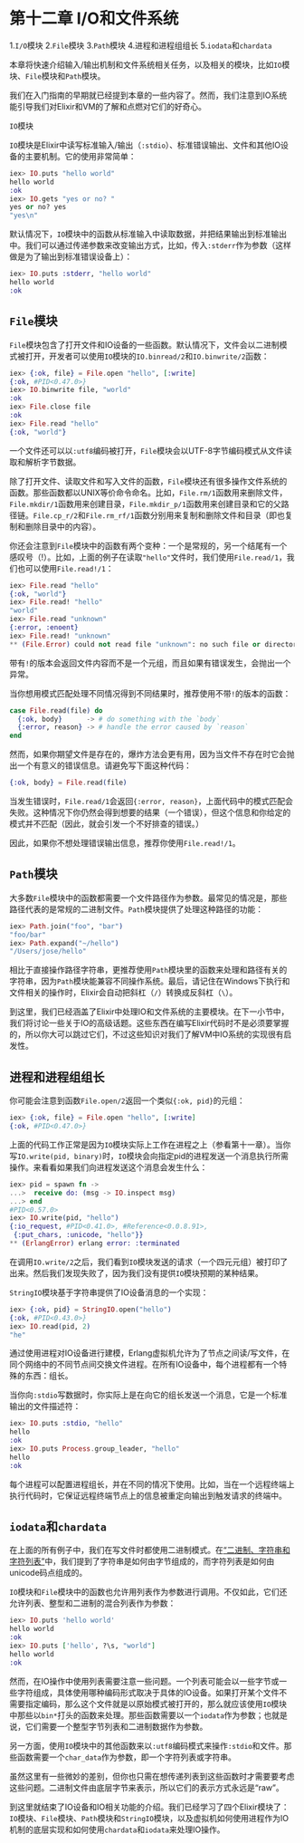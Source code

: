 # 第十二章 I/O和文件系统

1.`I/O`模块
2.`File`模块
3.`Path`模块
4.进程和进程组组长
5.`iodata`和`chardata`

本章将快速介绍输入/输出机制和文件系统相关任务，以及相关的模块，比如`IO`模块、`File`模块和`Path`模块。

我们在入门指南的早期就已经提到本章的一些内容了。然而，我们注意到IO系统能引导我们对Elixir和VM的了解和点燃对它们的好奇心。

`IO`模块

`IO`模块是Elixir中读写标准输入/输出（`:stdio`）、标准错误输出、文件和其他IO设备的主要机制。它的使用非常简单：

```elixir
iex> IO.puts "hello world"
hello world
:ok
iex> IO.gets "yes or no? "
yes or no? yes
"yes\n"
```

默认情况下，`IO`模块中的函数从标准输入中读取数据，并把结果输出到标准输出中。我们可以通过传递参数来改变输出方式，比如，传入`:stderr`作为参数（这样做是为了输出到标准错误设备上）：

```elixir
iex> IO.puts :stderr, "hello world"
hello world
:ok
```

## `File`模块

`File`模块包含了打开文件和IO设备的一些函数。默认情况下，文件会以二进制模式被打开，开发者可以使用`IO`模块的`IO.binread/2`和`IO.binwrite/2`函数：

```elixir
iex> {:ok, file} = File.open "hello", [:write]
{:ok, #PID<0.47.0>}
iex> IO.binwrite file, "world"
:ok
iex> File.close file
:ok
iex> File.read "hello"
{:ok, "world"}
```

一个文件还可以以`:utf8`编码被打开，`File`模块会以UTF-8字节编码模式从文件读取和解析字节数据。

除了打开文件、读取文件和写入文件的函数，`File`模块还有很多操作文件系统的函数。那些函数都以UNIX等价命令命名。比如，`File.rm/1`函数用来删除文件，`File.mkdir/1`函数用来创建目录，`File.mkdir_p/1`函数用来创建目录和它的父路径链。`File.cp_r/2`和`File.rm_rf/1`函数分别用来复制和删除文件和目录（即也复制和删除目录中的内容）。

你还会注意到`File`模块中的函数有两个变种：一个是常规的，另一个结尾有一个感叹号（!）。比如，上面的例子在读取`"hello"`文件时，我们使用`File.read/1`，我们也可以使用`File.read!/1`：

```elixir
iex> File.read "hello"
{:ok, "world"}
iex> File.read! "hello"
"world"
iex> File.read "unknown"
{:error, :enoent}
iex> File.read! "unknown"
** (File.Error) could not read file "unknown": no such file or directory
```

带有`!`的版本会返回文件内容而不是一个元组，而且如果有错误发生，会抛出一个异常。

当你想用模式匹配处理不同情况得到不同结果时，推荐使用不带`!`的版本的函数：

```elixir
case File.read(file) do
  {:ok, body}      -> # do something with the `body`
  {:error, reason} -> # handle the error caused by `reason`
end
```

然而，如果你期望文件是存在的，爆炸方法会更有用，因为当文件不存在时它会抛出一个有意义的错误信息。请避免写下面这种代码：

```elixir
{:ok, body} = File.read(file)
```

当发生错误时，`File.read/1`会返回`{:error, reason}`，上面代码中的模式匹配会失败。这种情况下你仍然会得到想要的结果（一个错误），但这个信息和你给定的模式并不匹配（因此，就会引发一个不好排查的错误。）

因此，如果你不想处理错误输出信息，推荐你使用`File.read!/1`。

## `Path`模块

大多数`File`模块中的函数都需要一个文件路径作为参数。最常见的情况是，那些路径代表的是常规的二进制文件。`Path`模块提供了处理这种路径的功能：

```elixir
iex> Path.join("foo", "bar")
"foo/bar"
iex> Path.expand("~/hello")
"/Users/jose/hello"
```

相比于直接操作路径字符串，更推荐使用`Path`模块里的函数来处理和路径有关的字符串，因为`Path`模块能兼容不同操作系统。最后，请记住在Windows下执行和文件相关的操作时，Elixir会自动把斜杠（`/`）转换成反斜杠（`\`）。

到这里，我们已经涵盖了Elixir中处理IO和文件系统的主要模块。在下一小节中，我们将讨论一些关于IO的高级话题。这些东西在编写Elixir代码时不是必须要掌握的，所以你大可以跳过它们，不过这些知识对我们了解VM中IO系统的实现很有启发性。

## 进程和进程组组长

你可能会注意到函数`File.open/2`返回一个类似`{:ok, pid}`的元组：

```elixir
iex> {:ok, file} = File.open "hello", [:write]
{:ok, #PID<0.47.0>}
```

上面的代码工作正常是因为`IO`模块实际上工作在进程之上（参看第十一章）。当你写`IO.write(pid, binary)`时，`IO`模块会向指定pid的进程发送一个消息执行所需操作。来看看如果我们向进程发送这个消息会发生什么：

```elixir
iex> pid = spawn fn ->
...>  receive do: (msg -> IO.inspect msg)
...> end
#PID<0.57.0>
iex> IO.write(pid, "hello")
{:io_request, #PID<0.41.0>, #Reference<0.0.8.91>,
 {:put_chars, :unicode, "hello"}}
** (ErlangError) erlang error: :terminated
```

在调用`IO.write/2`之后，我们看到`IO`模块发送的请求（一个四元元组）被打印了出来。然后我们发现失败了，因为我们没有提供`IO`模块预期的某种结果。

`StringIO`模块基于字符串提供了IO设备消息的一个实现：

```elixir
iex> {:ok, pid} = StringIO.open("hello")
{:ok, #PID<0.43.0>}
iex> IO.read(pid, 2)
"he"
```

通过使用进程对IO设备进行建模，Erlang虚拟机允许为了节点之间读/写文件，在同个网络中的不同节点间交换文件进程。在所有IO设备中，每个进程都有一个特殊的东西：组长。

当你向`:stdio`写数据时，你实际上是在向它的组长发送一个消息，它是一个标准输出的文件描述符：

```elixir
iex> IO.puts :stdio, "hello"
hello
:ok
iex> IO.puts Process.group_leader, "hello"
hello
:ok
```

每个进程可以配置进程组长，并在不同的情况下使用。比如，当在一个远程终端上执行代码时，它保证远程终端节点上的信息被重定向输出到触发请求的终端中。

## `iodata`和`chardata`

在上面的所有例子中，我们在写文件时都使用二进制模式。在[“二进制、字符串和字符列表”](./chapter_6_binaries_strings_and_char_lists.md)中，我们提到了字符串是如何由字节组成的，而字符列表是如何由unicode码点组成的。

`IO`模块和`File`模块中的函数也允许用列表作为参数进行调用。不仅如此，它们还允许列表、整型和二进制的混合列表作为参数：

```elixir
iex> IO.puts 'hello world'
hello world
:ok
iex> IO.puts ['hello', ?\s, "world"]
hello world
:ok
```

然而，在IO操作中使用列表需要注意一些问题。一个列表可能会以一些字节或一些字符组成，具体使用哪种编码形式取决于具体的IO设备。如果打开某个文件不需要指定编码，那么这个文件就是以原始模式被打开的，那么就应该使用`IO`模块中那些以`bin*`打头的函数来处理。那些函数需要以一个`iodata`作为参数；也就是说，它们需要一个整型字节列表和二进制数据作为参数。

另一方面，使用`IO`模块中的其他函数来以`:utf8`编码模式来操作`:stdio`和文件。那些函数需要一个`char_data`作为参数，即一个字符列表或字符串。

虽然这里有一些微妙的差别，但你也只需在想传递列表到这些函数时才需要要考虑这些问题。二进制文件由底层字节来表示，所以它们的表示方式永远是“raw”。

到这里就结束了IO设备和IO相关功能的介绍。我们已经学习了四个Elixir模块了：`IO`模块、`File`模块、`Path`模块和`StringIO`模块，以及虚拟机如何使用进程作为IO机制的底层实现和如何使用`chardata`和`iodata`来处理IO操作。
